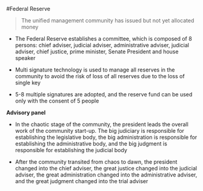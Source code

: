 #Federal Reserve

> The unified management community has issued but not yet allocated money

* The Federal Reserve establishes a committee, which is composed of 8 persons: chief adviser, judicial adviser, administrative adviser, judicial adviser, chief justice, prime minister, Senate President and house speaker

* Multi signature technology is used to manage all reserves in the community to avoid the risk of loss of all reserves due to the loss of single key

* 5-8 multiple signatures are adopted, and the reserve fund can be used only with the consent of 5 people

**Advisory panel**

* In the chaotic stage of the community, the president leads the overall work of the community start-up. The big judiciary is responsible for establishing the legislative body, the big administration is responsible for establishing the administrative body, and the big judgment is responsible for establishing the judicial body

* After the community transited from chaos to dawn, the president changed into the chief adviser, the great justice changed into the judicial adviser, the great administration changed into the administrative adviser, and the great judgment changed into the trial adviser
